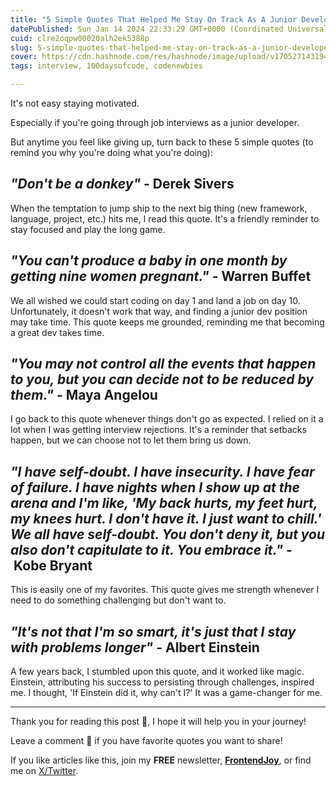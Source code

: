 ```yaml
---
title: "5 Simple Quotes That Helped Me Stay On Track As A Junior Developer And Land My Dream Job"
datePublished: Sun Jan 14 2024 22:33:29 GMT+0000 (Coordinated Universal Time)
cuid: clre2oqpw00020alh2ek5388p
slug: 5-simple-quotes-that-helped-me-stay-on-track-as-a-junior-developer-and-land-my-dream-job
cover: https://cdn.hashnode.com/res/hashnode/image/upload/v1705271431947/6408ab48-19b4-48b3-a7d8-0da40f1416b9.jpeg
tags: interview, 100daysofcode, codenewbies

---
```


It's not easy staying motivated.

Especially if you're going through job interviews as a junior developer.

But anytime you feel like giving up, turn back to these 5 simple quotes (to remind you why you're doing what you're doing):

## _"Don't be a donkey"_ - Derek Sivers

When the temptation to jump ship to the next big thing (new framework, language, project, etc.) hits me, I read this quote. It's a friendly reminder to stay focused and play the long game.

## _"You can't produce a baby in one month by getting nine women pregnant."_ - Warren Buffet

We all wished we could start coding on day 1 and land a job on day 10. Unfortunately, it doesn't work that way, and finding a junior dev position may take time. This quote keeps me grounded, reminding me that becoming a great dev takes time.

## _"You may not control all the events that happen to you, but you can decide not to be reduced by them."_ - Maya Angelou

I go back to this quote whenever things don't go as expected. I relied on it a lot when I was getting interview rejections. It's a reminder that setbacks happen, but we can choose not to let them bring us down.

## _"I have self-doubt. I have insecurity. I have fear of failure. I have nights when I show up at the arena and I'm like, 'My back hurts, my feet hurt, my knees hurt. I don't have it. I just want to chill.' We all have self-doubt. You don't deny it, but you also don't capitulate to it. You embrace it."_ - Kobe Bryant

This is easily one of my favorites. This quote gives me strength whenever I need to do something challenging but don't want to.

## _"It's not that I'm so smart, it's just that I stay with problems longer"_ - Albert Einstein

A few years back, I stumbled upon this quote, and it worked like magic. Einstein, attributing his success to persisting through challenges, inspired me. I thought, 'If Einstein did it, why can't I?' It was a game-changer for me.

---

Thank you for reading this post 🙏, I hope it will help you in your journey!

Leave a comment 📩 if you have favorite quotes you want to share!

If you like articles like this, join my **FREE** newsletter, **[FrontendJoy](https://ndeyefatoudiop.substack.com/)**, or find me on [X/Twitter](https://twitter.com/_ndeyefatoudiop).
